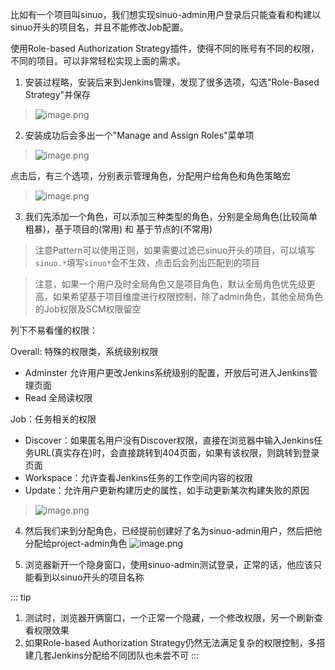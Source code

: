 比如有一个项目叫sinuo，我们想实现sinuo-admin用户登录后只能查看和构建以sinuo开头的项目名，并且不能修改Job配置。

使用Role-based Authorization Strategy插件，使得不同的账号有不同的权限，不同的项目。可以非常轻松实现上面的需求。

1. 安装过程略，安装后来到Jenkins管理，发现了很多选项，勾选"Role-Based Strategy"并保存
> ![image.png](https://hexo-blog.pek3b.qingstor.com/upload_images/71414-1b5294b72106d208.png?imageMogr2/auto-orient/strip%7CimageView2/2/w/1240)

2. 安装成功后会多出一个"Manage and Assign Roles"菜单项
> ![image.png](https://hexo-blog.pek3b.qingstor.com/upload_images/71414-20bbde56df0e2caa.png?imageMogr2/auto-orient/strip%7CimageView2/2/w/1240)

点击后，有三个选项，分别表示管理角色，分配用户给角色和角色策略宏
> ![image.png](https://hexo-blog.pek3b.qingstor.com/upload_images/71414-1af37d6c7f3648f5.png?imageMogr2/auto-orient/strip%7CimageView2/2/w/1240)

3.  我们先添加一个角色，可以添加三种类型的角色，分别是全局角色(比较简单粗暴)，基于项目的(常用) 和 基于节点的(不常用)

> 注意Pattern可以使用正则，如果需要过滤已sinuo开头的项目，可以填写`sinuo.*`填写`sinuo*`会不生效，点击后会列出匹配到的项目

> 注意，如果一个用户及时全局角色又是项目角色，默认全局角色优先级更高，如果希望基于项目维度进行权限控制，除了admin角色，其他全局角色的Job权限及SCM权限留空

列下不易看懂的权限：

Overall: 特殊的权限类，系统级别权限
- Adminster 允许用户更改Jenkins系统级别的配置，开放后可进入Jenkins管理页面
- Read 全局读权限

Job：任务相关的权限
- Discover：如果匿名用户没有Discover权限，直接在浏览器中输入Jenkins任务URL(真实存在)时，会直接跳转到404页面，如果有该权限，则跳转到登录页面
- Workspace：允许查看Jenkins任务的工作空间内容的权限
- Update：允许用户更新构建历史的属性，如手动更新某次构建失败的原因

> ![image.png](https://hexo-blog.pek3b.qingstor.com/upload_images/71414-4bc5ef5b6ae93234.png?imageMogr2/auto-orient/strip%7CimageView2/2/w/1240)

4. 然后我们来到分配角色，已经提前创建好了名为sinuo-admin用户，然后把他分配给project-admin角色
![image.png](https://hexo-blog.pek3b.qingstor.com/upload_images/71414-ed6bb26fc2d8b9b0.png?imageMogr2/auto-orient/strip%7CimageView2/2/w/1240)

5. 浏览器新开一个隐身窗口，使用sinuo-admin测试登录，正常的话，他应该只能看到以sinuo开头的项目名称

::: tip
1. 测试时，浏览器开俩窗口，一个正常一个隐藏，一个修改权限，另一个刷新查看权限效果
2. 如果Role-based Authorization Strategy仍然无法满足复杂的权限控制，多搭建几套Jenkins分配给不同团队也未尝不可
:::
